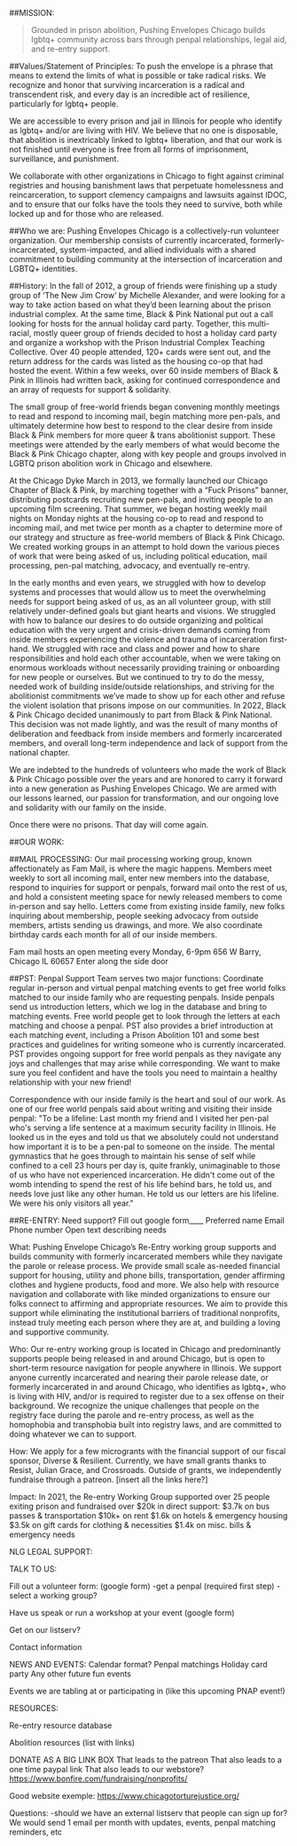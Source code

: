 ##MISSION:

>Grounded in prison abolition, Pushing Envelopes Chicago builds lgbtq+ community across bars through penpal relationships, legal aid, and re-entry support. 

##Values/Statement of Principles:
To push the envelope is a phrase that means to extend the limits of what is possible or take radical risks. We recognize and honor that surviving incarceration is a radical and transcendent risk, and every day is an incredible act of resilience, particularly for lgbtq+ people.

We are accessible to every prison and jail in Illinois for people who identify as lgbtq+ and/or are living with HIV. We believe that no one is disposable, that abolition is inextricably linked to lgbtq+ liberation, and that our work is not finished until everyone is free from all forms of imprisonment, surveillance, and punishment. 

We collaborate with other organizations in Chicago to fight against criminal registries and housing banishment laws that perpetuate homelessness and reincarceration, to support clemency campaigns and lawsuits against IDOC, and to ensure that our folks have the tools they need to survive, both while locked up and for those who are released.

##Who we are:
Pushing Envelopes Chicago is a collectively-run volunteer organization.  Our membership consists of currently incarcerated, formerly-incarcerated, system-impacted, and allied individuals with a shared commitment to building community at the intersection of incarceration and LGBTQ+ identities.


##History:
In the fall of 2012, a group of friends were finishing up a study group of ‘The New Jim Crow’ by Michelle Alexander, and were looking for a way to take action based on what they’d been learning about the prison industrial complex.  At the same time, Black & Pink National put out a call looking for hosts for the annual holiday card party.  Together, this multi-racial, mostly queer group of friends decided to host a holiday card party and organize a workshop with the Prison Industrial Complex Teaching Collective.  Over 40 people attended, 120+ cards were sent out, and the return address for the cards was listed as the housing co-op that had hosted the event.  Within a few weeks, over 60 inside members of Black & Pink in Illinois had written back, asking for continued correspondence and an array of requests for support & solidarity.  

The small group of free-world friends began convening monthly meetings to read and respond to incoming mail, begin matching more pen-pals, and ultimately determine how best to respond to the clear desire from inside Black & Pink members for more queer & trans abolitionist support.  These meetings were attended by the early members of what would become the Black & Pink Chicago chapter, along with key people and groups involved in LGBTQ prison abolition work in Chicago and elsewhere. 

At the Chicago Dyke March in 2013, we formally launched our Chicago Chapter of Black & Pink, by marching together with a “Fuck Prisons” banner, distributing postcards recruiting new pen-pals, and inviting people to an upcoming film screening.  That summer, we began hosting weekly mail nights on Monday nights at the housing co-op to read and respond to incoming mail, and met twice per month as a chapter to determine more of our strategy and structure as free-world members of Black & Pink Chicago.  We created working groups in an attempt to hold down the various pieces of work that were being asked of us, including political education, mail processing, pen-pal matching, advocacy, and eventually re-entry.

In the early months and even years, we struggled with how to develop systems and processes that would allow us to meet the overwhelming needs for support being asked of us, as an all volunteer group, with still relatively under-defined goals but giant hearts and visions.  We struggled with how to balance our desires to do outside organizing and political education with the very urgent and crisis-driven demands coming from inside members experiencing the violence and trauma of incarceration first-hand.  We struggled with race and class and power and how to share responsibilities and hold each other accountable, when we were taking on enormous workloads without necessarily providing training or onboarding for new people or ourselves.  But we continued to try to do the messy, needed work of building inside/outside relationships, and striving for the abolitionist commitments we’ve made to show up for each other and refuse the violent isolation that prisons impose on our communities.
In 2022, Black & Pink Chicago decided unanimously to part from Black & Pink National. This decision was not made lightly, and was the result of many months of deliberation and feedback from inside members and formerly incarcerated members, and overall long-term independence and lack of support from the national chapter.

We are indebted to the hundreds of volunteers who made the work of Black & Pink Chicago possible over the years and are honored to carry it forward into a new generation as Pushing Envelopes Chicago. We are armed with our lessons learned, our passion for transformation, and our ongoing love and solidarity with our family on the inside.  

Once there were no prisons.  That day will come again.

##OUR WORK:

##MAIL PROCESSING:
Our mail processing working group, known affectionately as Fam Mail, is where the magic happens. Members meet weekly to sort all incoming mail, enter new members into the database, respond to inquiries for support or penpals, forward mail onto the rest of us, and hold a consistent meeting space for newly released members to come in-person and say hello. Letters come from existing inside family, new folks inquiring about membership, people seeking advocacy from outside members, artists sending us drawings, and more. We also coordinate birthday cards each month for all of our inside members. 

Fam mail hosts an open meeting every Monday, 6-9pm
656 W Barry, Chicago IL 60657
Enter along the side door

##PST:
Penpal Support Team serves two major functions:
Coordinate regular in-person and virtual penpal matching events to get free world folks matched to our inside family who are requesting penpals. Inside penpals send us introduction letters, which we log in the database and bring to matching events. Free world people get to look through the letters at each matching and choose a penpal. PST also provides a brief introduction at each matching event, including a Prison Abolition 101 and some best practices and guidelines for writing someone who is currently incarcerated.
PST provides ongoing support for free world penpals as they navigate any joys and challenges that may arise while corresponding. We want to make sure you feel confident and have the tools you need to maintain a healthy relationship with your new friend! 

Correspondence with our inside family is the heart and soul of our work. As one of our free world penpals said about writing and visiting their inside penpal: "To be a lifeline: Last month my friend and I visited her pen-pal who's serving a life sentence at a maximum security facility in Illinois. He looked us in the eyes and told us that we absolutely could not understand how important it is to be a pen-pal to someone on the inside. The mental gymnastics that he goes through to maintain his sense of self while confined to a cell 23 hours per day is, quite frankly, unimaginable to those of us who have not experienced incarceration. He didn't come out of the womb intending to spend the rest of his life behind bars, he told us, and needs love just like any other human. He told us our letters are his lifeline. We were his only visitors all year."

##RE-ENTRY:
Need support? Fill out google form____
Preferred name
Email
Phone number
Open text describing needs

What:
Pushing Envelope Chicago’s Re-Entry working group supports and builds community with formerly incarcerated members while they navigate the parole or release process. We provide small scale as-needed financial support for housing, utility and phone bills, transportation, gender affirming clothes and hygiene products, food and more. We also help with resource navigation and collaborate with like minded organizations to ensure our folks connect to affirming and appropriate resources. We aim to provide this support while eliminating the institutional barriers of traditional nonprofits, instead truly meeting each person where they are at, and building a loving and supportive community.

Who:
Our re-entry working group is located in Chicago and predominantly supports people being released in and around Chicago, but is open to short-term resource navigation for people anywhere in Illinois. We support anyone currently incarcerated and nearing their parole release date, or formerly incarcerated in and around Chicago, who identifies as lgbtq+, who is living with HIV, and/or is required to register due to a sex offense on their background. We recognize the unique challenges that people on the registry face during the parole and re-entry process, as well as the homophobia and transphobia built into registry laws, and are committed to doing whatever we can to support. 

How:
We apply for a few microgrants with the financial support of our fiscal sponsor, Diverse & Resilient. Currently, we have small grants thanks to Resist, Julian Grace, and Crossroads. Outside of grants, we independently fundraise through a patreon. [insert all the links here?]

Impact:
In 2021, the Re-entry Working Group supported over 25 people exiting prison and fundraised over $20k in direct support: 
$3.7k on bus passes & transportation
$10k+ on rent
$1.6k on hotels & emergency housing
$3.5k on gift cards for clothing & necessities
$1.4k on misc. bills & emergency needs


NLG LEGAL SUPPORT:


TALK TO US:

Fill out a volunteer form:
(google form)
-get a penpal (required first step)
-select a working group?

Have us speak or run a workshop at your event
(google form)

Get on our listserv?

Contact information


NEWS AND EVENTS:
Calendar format?
Penpal matchings
Holiday card party
Any other future fun events

Events we are tabling at or participating in (like this upcoming PNAP event!)


RESOURCES:

Re-entry resource database

Abolition resources (list with links)


DONATE 
AS A BIG LINK BOX
That leads to the patreon
That also leads to a one time paypal link
That also leads to our webstore?
https://www.bonfire.com/fundraising/nonprofits/


Good website exemple:
https://www.chicagotorturejustice.org/

Questions:
-should we have an external listserv that people can sign up for? We would send 1 email per month with updates, events, penpal matching reminders, etc
